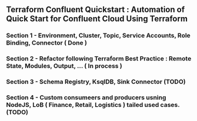 ## Terraform Confluent Quickstart : Automation of Quick Start for Confluent Cloud Using Terraform

### Section 1 - Environment, Cluster, Topic, Service Accounts, Role Binding, Connector ( Done )

### Section 2 - Refactor following Terraform Best Practice : Remote State, Modules, Output, ... ( In process )

### Section 3 - Schema Registry, KsqlDB, Sink Connector (TODO)

### Section 4 - Custom consumeers and producers usning NodeJS, LoB ( Finance, Retail, Logistics ) tailed used cases. (TODO)
